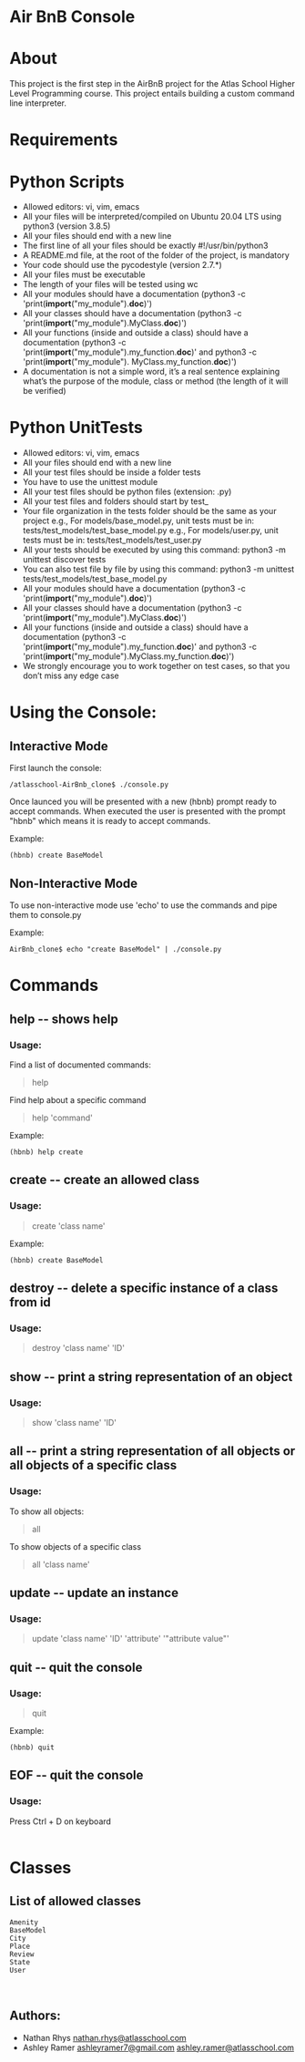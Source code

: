 # Air BnB Console
# About
This project is the first step in the AirBnB project for the Atlas School Higher Level Programming course. This project entails building a custom command line interpreter.

# Requirements
# Python Scripts
+ Allowed editors: vi, vim, emacs
+ All your files will be interpreted/compiled on Ubuntu 20.04 LTS using python3 (version 3.8.5)
+ All your files should end with a new line
+ The first line of all your files should be exactly #!/usr/bin/python3
+ A README.md file, at the root of the folder of the project, is mandatory
+ Your code should use the pycodestyle (version 2.7.*)
+ All your files must be executable
+ The length of your files will be tested using wc
+ All your modules should have a documentation (python3 -c 'print(__import__("my_module").__doc__)')
+ All your classes should have a documentation (python3 -c 'print(__import__("my_module").MyClass.__doc__)')
+ All your functions (inside and outside a class) should have a documentation (python3 -c 'print(__import__("my_module").my_function.__doc__)' and python3 -c 'print(__import__("my_module"). MyClass.my_function.__doc__)')
+ A documentation is not a simple word, it’s a real sentence explaining what’s the purpose of the module, class or method (the length of it will be verified)

# Python UnitTests
+ Allowed editors: vi, vim, emacs
+ All your files should end with a new line
+ All your test files should be inside a folder tests
+ You have to use the unittest module
+ All your test files should be python files (extension: .py)
+ All your test files and folders should start by test_
+ Your file organization in the tests folder should be the same as your project
e.g., For models/base_model.py, unit tests must be in: tests/test_models/test_base_model.py
e.g., For models/user.py, unit tests must be in: tests/test_models/test_user.py
+ All your tests should be executed by using this command: python3 -m unittest discover tests
+ You can also test file by file by using this command: python3 -m unittest tests/test_models/test_base_model.py
+ All your modules should have a documentation (python3 -c 'print(__import__("my_module").__doc__)')
+ All your classes should have a documentation (python3 -c 'print(__import__("my_module").MyClass.__doc__)')
+ All your functions (inside and outside a class) should have a documentation (python3 -c 'print(__import__("my_module").my_function.__doc__)' and python3 -c 'print(__import__("my_module").MyClass.my_function.__doc__)')
+ We strongly encourage you to work together on test cases, so that you don’t miss any edge case

# Using the Console:
## Interactive Mode
First launch the console:

```
/atlasschool-AirBnb_clone$ ./console.py
```

Once launced you will be presented with a new (hbnb) prompt ready to accept commands.
When executed the user is presented with the prompt "hbnb" which means it is ready to accept commands.

Example:<br>
```
(hbnb) create BaseModel
```

## Non-Interactive Mode
To use non-interactive mode use 'echo' to use the commands and pipe them to console.py

Example:<br>
```
AirBnb_clone$ echo "create BaseModel" | ./console.py
```

# Commands

## help -- shows help
### Usage:
Find a list of documented commands:<br>
> help

Find help about a specific command<br>
> help 'command'

Example:<br>
```
(hbnb) help create
```

## create -- create an allowed class
### Usage:
> create 'class name'<br>

Example:<br>
```
(hbnb) create BaseModel
```

## destroy -- delete a specific instance of a class from id
### Usage:
> destroy 'class name' 'ID'<br>


## show -- print a string representation of an object
### Usage:
> show 'class name' 'ID'<br>

## all -- print a string representation of all objects or all objects of a specific class
### Usage:
To show all objects:<br>
> all

To show objects of a specific class<br>
> all 'class name'

## update -- update an instance
### Usage:
> update 'class name' 'ID' 'attribute' '"attribute value"'


## quit -- quit the console
### Usage:
> quit

Example:<br>
```
(hbnb) quit
```

## EOF -- quit the console
### Usage:
Press Ctrl + D on keyboard<br>
<br>

# Classes
## List of allowed classes
```
Amenity
BaseModel
City
Place
Review
State
User
```
<br>

## Authors:
+ Nathan Rhys   <nathan.rhys@atlasschool.com>
+ Ashley Ramer  <ashleyramer7@gmail.com>
                <ashley.ramer@atlasschool.com>
